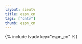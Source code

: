 ```yaml
--- 
layout: sieutv
title: espn_cn
tags: ["cntv"]
thumb: espn_cn
---
```

{% include tvadv key="espn_cn" %}
